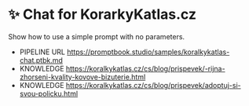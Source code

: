 # ✨ Chat for KorarkyKatlas.cz

<!-- TODO: !!!!!! Remove all traces of "KorarkyKatlas.cz" from repo-->

Show how to use a simple prompt with no parameters.

-   PIPELINE URL https://promptbook.studio/samples/koralkykatlas-chat.ptbk.md
-   KNOWLEDGE https://koralkykatlas.cz/cs/blog/prispevek/-rijna-zhorseni-kvality-kovove-bizuterie.html
-   KNOWLEDGE https://koralkykatlas.cz/cs/blog/prispevek/adoptuj-si-svou-policku.html
